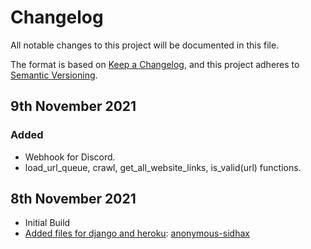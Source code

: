 # Changelog

All notable changes to this project will be documented in this file.

The format is based on [Keep a Changelog](https://keepachangelog.com/en/1.0.0/),
and this project adheres to [Semantic Versioning](https://semver.org/spec/v2.0.0.html).

## 9th November 2021

### Added
 - Webhook for Discord.
 - load_url_queue, crawl, get_all_website_links, is_valid(url) functions.

## 8th November 2021
- Initial Build
- [Added files for django and heroku](https://github.com/anonymous-sidhax/Gryphon_Web_Crawler/commit/90dbb595782e2adc1f25c68af7af3a149271eee7): [anonymous-sidhax](https://github.com/anonymous-sidhax)
